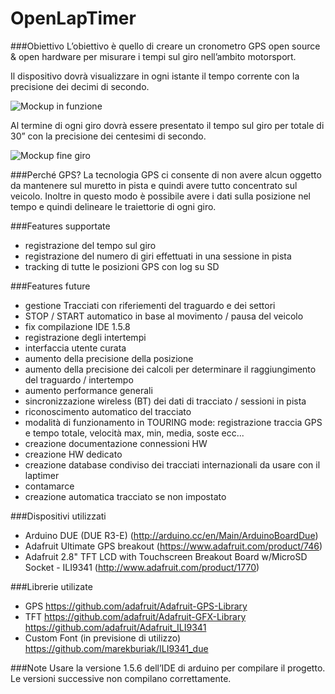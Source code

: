 # OpenLapTimer

###Obiettivo
L’obiettivo è quello di creare un cronometro GPS open source & open hardware per misurare i tempi sul giro nell’ambito motorsport.

Il dispositivo dovrà visualizzare in ogni istante il tempo corrente con la precisione dei decimi di secondo.

![Mockup in funzione](http://tangodev.url.ph/openlaptimer/mockup-in-funzione.png)

Al termine di ogni giro dovrà essere presentato il tempo sul giro per totale di 30” con la precisione dei centesimi di secondo.

![Mockup fine giro](http://tangodev.url.ph/openlaptimer/mockup-fine-giro.png)

###Perché GPS?
La tecnologia GPS ci consente di non avere alcun oggetto da mantenere sul muretto in pista e quindi avere tutto concentrato sul veicolo.
Inoltre in questo modo è possibile avere i dati sulla posizione nel tempo e quindi delineare le traiettorie di ogni giro.

###Features supportate
* registrazione del tempo sul giro
* registrazione del numero di giri effettuati in una sessione in pista
* tracking di tutte le posizioni GPS con log su SD

###Features future
* gestione Tracciati con riferiementi del traguardo e dei settori
* STOP / START automatico in base al movimento / pausa del veicolo
* fix compilazione IDE 1.5.8
* registrazione degli intertempi
* interfaccia utente curata
* aumento della precisione della posizione
* aumento della precisione dei calcoli per determinare il raggiungimento del traguardo / intertempo
* aumento performance generali
* sincronizzazione wireless (BT) dei dati di tracciato / sessioni in pista
* riconoscimento automatico del tracciato
* modalità di funzionamento in TOURING mode: registrazione traccia GPS e tempo totale, velocità max, min, media, soste ecc...
* creazione documentazione connessioni HW
* creazione HW dedicato
* creazione database condiviso dei tracciati internazionali da usare con il laptimer
* contamarce
* creazione automatica tracciato se non impostato

###Dispositivi utilizzati
* Arduino DUE (DUE R3-E) (http://arduino.cc/en/Main/ArduinoBoardDue)
* Adafruit Ultimate GPS breakout (https://www.adafruit.com/product/746)
* Adafruit 2.8" TFT LCD with Touchscreen Breakout Board w/MicroSD Socket - ILI9341 (http://www.adafruit.com/product/1770)

###Librerie utilizate
* GPS https://github.com/adafruit/Adafruit-GPS-Library
* TFT https://github.com/adafruit/Adafruit-GFX-Library https://github.com/adafruit/Adafruit_ILI9341
* Custom Font (in previsione di utilizzo) https://github.com/marekburiak/ILI9341_due

###Note
Usare la versione 1.5.6 dell’IDE di arduino per compilare il progetto. Le versioni successive non compilano correttamente.
